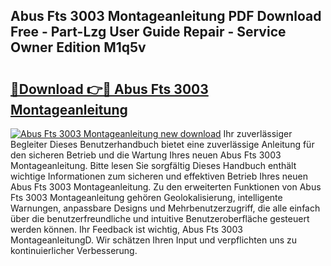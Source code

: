 ## Abus Fts 3003 Montageanleitung PDF Download Free - Part-Lzg User Guide Repair - Service Owner Edition M1q5v

# <h2><a href="http://df747wc.blite.top/?on=Abus+Fts+3003+Montageanleitung">🔗Download 👉🔴 Abus Fts 3003 Montageanleitung</a></h2>

[![Abus Fts 3003 Montageanleitung new download](https://i.imgur.com/lujVjoI.png)](http://df747wc.blite.top/?on=Abus+Fts+3003+Montageanleitung)
Ihr zuverlässiger Begleiter Dieses Benutzerhandbuch bietet eine zuverlässige Anleitung für den sicheren Betrieb und die Wartung Ihres neuen Abus Fts 3003 Montageanleitung. Bitte lesen Sie sorgfältig Dieses Handbuch enthält wichtige Informationen zum sicheren und effektiven Betrieb Ihres neuen Abus Fts 3003 Montageanleitung. Zu den erweiterten Funktionen von Abus Fts 3003 Montageanleitung gehören Geolokalisierung, intelligente Warnungen, anpassbare Designs und Mehrbenutzerzugriff, die alle einfach über die benutzerfreundliche und intuitive Benutzeroberfläche gesteuert werden können. Ihr Feedback ist wichtig, Abus Fts 3003 MontageanleitungD. Wir schätzen Ihren Input und verpflichten uns zu kontinuierlicher Verbesserung.
